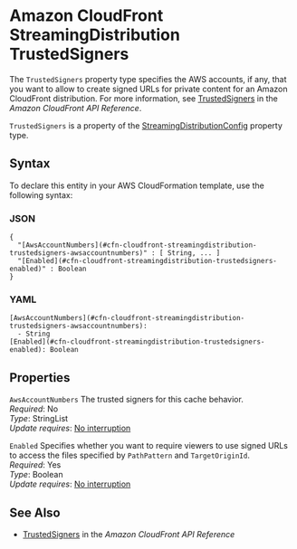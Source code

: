 # Amazon CloudFront StreamingDistribution TrustedSigners<a name="aws-properties-cloudfront-streamingdistribution-trustedsigners"></a>

<a name="aws-properties-cloudfront-streamingdistribution-trustedsigners-description"></a>The `TrustedSigners` property type specifies the AWS accounts, if any, that you want to allow to create signed URLs for private content for an Amazon CloudFront distribution\. For more information, see [TrustedSigners](https://docs.aws.amazon.com/cloudfront/latest/APIReference/API_TrustedSigners.html) in the *Amazon CloudFront API Reference*\.

<a name="aws-properties-cloudfront-streamingdistribution-trustedsigners-inheritance"></a> `TrustedSigners` is a property of the [StreamingDistributionConfig](aws-properties-cloudfront-streamingdistribution-streamingdistributionconfig.md) property type\. 

## Syntax<a name="aws-properties-cloudfront-streamingdistribution-trustedsigners-syntax"></a>

To declare this entity in your AWS CloudFormation template, use the following syntax:

### JSON<a name="aws-properties-cloudfront-streamingdistribution-trustedsigners-syntax.json"></a>

```
{
  "[AwsAccountNumbers](#cfn-cloudfront-streamingdistribution-trustedsigners-awsaccountnumbers)" : [ String, ... ]
  "[Enabled](#cfn-cloudfront-streamingdistribution-trustedsigners-enabled)" : Boolean
}
```

### YAML<a name="aws-properties-cloudfront-streamingdistribution-trustedsigners-syntax.yaml"></a>

```
[AwsAccountNumbers](#cfn-cloudfront-streamingdistribution-trustedsigners-awsaccountnumbers): 
  - String
[Enabled](#cfn-cloudfront-streamingdistribution-trustedsigners-enabled): Boolean
```

## Properties<a name="aws-properties-cloudfront-streamingdistribution-trustedsigners-properties"></a>

`AwsAccountNumbers`  <a name="cfn-cloudfront-streamingdistribution-trustedsigners-awsaccountnumbers"></a>
The trusted signers for this cache behavior\.  
 *Required*: No  
 *Type*: StringList  
 *Update requires*: [No interruption](using-cfn-updating-stacks-update-behaviors.md#update-no-interrupt) 

`Enabled`  <a name="cfn-cloudfront-streamingdistribution-trustedsigners-enabled"></a>
Specifies whether you want to require viewers to use signed URLs to access the files specified by `PathPattern` and `TargetOriginId`\.  
 *Required*: Yes  
 *Type*: Boolean  
 *Update requires*: [No interruption](using-cfn-updating-stacks-update-behaviors.md#update-no-interrupt) 

## See Also<a name="aws-properties-cloudfront-streamingdistribution-trustedsigners-seealso"></a>
+ [TrustedSigners](https://docs.aws.amazon.com/cloudfront/latest/APIReference/API_TrustedSigners.html) in the *Amazon CloudFront API Reference*